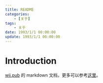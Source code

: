 ```yaml
---
title: README
categories:
	- [关于]
tags:
	- 关于
date: 1993/1/1 00:00:00
update: 1993/1/1 00:00:00
---
```


# Introduction 

[wii.pub](https//wii.pub) 的 markdown 文档，更多可以参考[这里](https://github.com/sunzhenkai/notes)。

